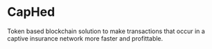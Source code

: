 # CapHed

Token based blockchain solution to make transactions that occur in a captive insurance network more faster and profittable.
